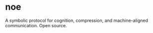 # noe
A symbolic protocol for cognition, compression, and machine-aligned communication. Open source.
